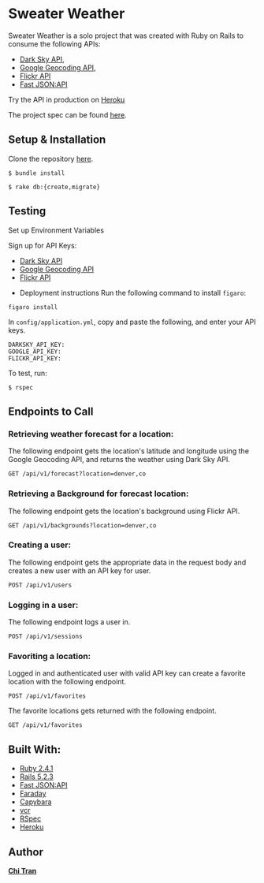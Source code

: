 # Sweater Weather

 Sweater Weather is a solo project that was created with Ruby on Rails to consume the following APIs: 

   - [Dark Sky API](https://darksky.net/dev), 
   - [Google Geocoding API](https://developers.google.com/maps/documentation/geocoding/start), 
   - [Flickr API](https://www.flickr.com/services/api/)
   - [Fast JSON:API](https://github.com/Netflix/fast_jsonapi)
 
Try the API in production on [Heroku](https://weather-forecast-app-api.herokuapp.com)

The project spec can be found [here](http://backend.turing.io/module3/projects/sweater_weather).

## Setup & Installation 

Clone the repository [here](https://github.com/chitasan/sweater_weather).
```
$ bundle install
```
```
$ rake db:{create,migrate}
```
## Testing	

Set up Environment Variables

Sign up for API Keys: 
  - [Dark Sky API](https://darksky.net/dev) 
  - [Google Geocoding API](https://developers.google.com/maps/documentation/geocoding/start) 
  - [Flickr API](https://www.flickr.com/services/api/) 


 * Deployment instructions	  Run the following command to install `figaro`:
  ```
  figaro install
  ```
  In `config/application.yml`, copy and paste the following, and enter your API keys. 
 ```
DARKSKY_API_KEY: 
GOOGLE_API_KEY: 
FLICKR_API_KEY: 
  ```
To test, run: 
```
$ rspec
```

## Endpoints to Call

### Retrieving weather forecast for a location: 
The following endpoint gets the location's latitude and longitude using the Google Geocoding API, and returns the weather using Dark Sky API.
```
GET /api/v1/forecast?location=denver,co
```
### Retrieving a Background for forecast location:
The following endpoint gets the location's background using Flickr API. 
```
GET /api/v1/backgrounds?location=denver,co
```
### Creating a user: 
The following endpoint gets the appropriate data in the request body and creates a new user with an API key for user. 
```
POST /api/v1/users
```
### Logging in a user: 
The following endpoint logs a user in. 
```
POST /api/v1/sessions
```
### Favoriting a location: 
Logged in and authenticated user with valid API key can create a favorite location with the following endpoint. 
```
POST /api/v1/favorites
```
The favorite locations gets returned with the following endpoint. 
```
GET /api/v1/favorites
```
 ## Built With:
* [Ruby 2.4.1](https://ruby-doc.org/core-2.4.1/)
* [Rails 5.2.3](https://guides.rubyonrails.org/)
* [Fast JSON:API](https://github.com/Netflix/fast_jsonapi)
* [Faraday](https://github.com/lostisland/faraday)
* [Capybara](https://github.com/teamcapybara/capybara/blob/3.12_stable/README.md)
* [vcr](https://github.com/vcr/vcr)
* [RSpec](http://rspec.info/)
* [Heroku](https://www.heroku.com/)


 ## Author
**[Chi Tran](https://github.com/chitasan)**
